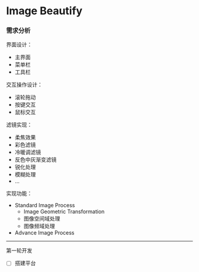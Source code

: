 # Image Beautify
### 需求分析

界面设计：

- 主界面
- 菜单栏
- 工具栏

交互操作设计：

- 滚轮拖动
- 按键交互
- 鼠标交互

滤镜实现：

- 柔焦效果
- 彩色滤镜
- 冷暖调滤镜
- 反色中灰渐变滤镜
- 锐化处理
- 模糊处理
- ...

实现功能：

- Standard Image Process
  - Image Geometric Transformation
  - 图像空间域处理
  - 图像频域处理
- Advance Image Process

---

第一轮开发

- [ ] 搭建平台